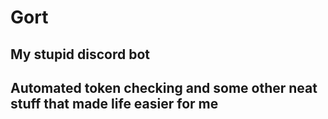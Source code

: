 # Gort
## My stupid discord bot
## Automated token checking and some other neat stuff that made life easier for me
